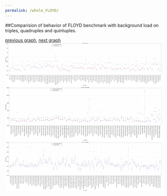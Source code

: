 ```yaml
---
permalink: /whole_FLOYD/
---
```


##Comparision of behavior of FLOYD benchmark with background load on triples, quadruples and quintuples.

[previous graph](../whole_FACE/), [next graph](../whole_F/)
![graph figure](./images/triple/FLOYD_box.png)![graph figure](./images/quadruple/FLOYD_box.png)![graph figure](./images/quintuple/FLOYD_box.png)